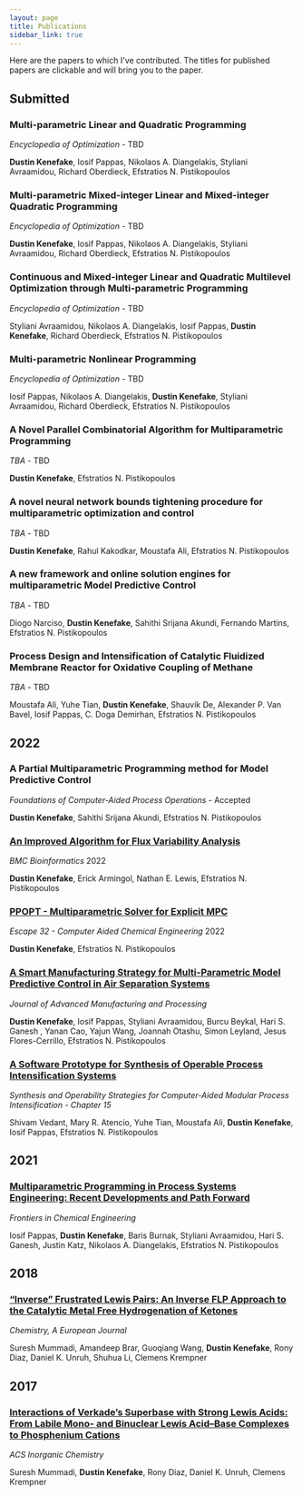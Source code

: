 ```yaml
---
layout: page
title: Publications
sidebar_link: true
---
```


Here are the papers to which I've contributed. The titles for published papers are clickable and will bring you to the paper.

## Submitted

### Multi-parametric Linear and Quadratic Programming

*Encyclopedia of Optimization* - TBD

**Dustin Kenefake**, Iosif Pappas, Nikolaos A. Diangelakis, Styliani Avraamidou, Richard Oberdieck, Efstratios N. Pistikopoulos

### Multi-parametric Mixed-integer Linear and Mixed-integer Quadratic Programming

*Encyclopedia of Optimization* - TBD

**Dustin Kenefake**, Iosif Pappas, Nikolaos A. Diangelakis, Styliani Avraamidou, Richard Oberdieck, Efstratios N. Pistikopoulos

### Continuous and Mixed-integer Linear and Quadratic Multilevel Optimization through Multi-parametric Programming

*Encyclopedia of Optimization* - TBD

Styliani Avraamidou,  Nikolaos A. Diangelakis, Iosif Pappas, **Dustin Kenefake**, Richard Oberdieck, Efstratios N. Pistikopoulos

### Multi-parametric Nonlinear Programming

*Encyclopedia of Optimization* - TBD

Iosif Pappas,  Nikolaos A. Diangelakis, **Dustin Kenefake**, Styliani Avraamidou, Richard Oberdieck, Efstratios N. Pistikopoulos


### A Novel Parallel Combinatorial Algorithm for Multiparametric Programming

*TBA* - TBD

**Dustin Kenefake**, Efstratios N. Pistikopoulos

### A novel neural network bounds tightening procedure for multiparametric optimization and control

*TBA* - TBD

**Dustin Kenefake**, Rahul Kakodkar, Moustafa Ali, Efstratios N. Pistikopoulos

### A new framework and online solution engines for multiparametric Model Predictive Control

*TBA* - TBD

Diogo Narciso, **Dustin Kenefake**, Sahithi Srijana Akundi, Fernando Martins, Efstratios N. Pistikopoulos

### Process Design and Intensification of Catalytic Fluidized Membrane Reactor for Oxidative Coupling of Methane

*TBA* - TBD

Moustafa Ali, Yuhe Tian, **Dustin Kenefake**, Shauvik De, Alexander P. Van Bavel, Iosif Pappas, C. Doga Demirhan, Efstratios N. Pistikopoulos

## 2022

### A Partial Multiparametric Programming method for Model Predictive Control

*Foundations of Computer-Aided Process Operations* - Accepted

**Dustin Kenefake**, Sahithi Srijana Akundi, Efstratios N. Pistikopoulos

### [An Improved Algorithm for Flux Variability Analysis](https://bmcbioinformatics.biomedcentral.com/articles/10.1186/s12859-022-05089-9)

*BMC Bioinformatics* 2022

**Dustin Kenefake**, Erick Armingol, Nathan E. Lewis, Efstratios N. Pistikopoulos

### [PPOPT - Multiparametric Solver for Explicit MPC](https://www.sciencedirect.com/science/article/abs/pii/B9780323958790502137?via%3Dihub)

*Escape 32 - Computer Aided Chemical Engineering* 2022

**Dustin Kenefake**, Efstratios N. Pistikopoulos


### [A Smart Manufacturing Strategy for Multi-Parametric Model Predictive Control in Air Separation Systems](https://aiche.onlinelibrary.wiley.com/doi/abs/10.1002/amp2.10120)

*Journal of Advanced Manufacturing and Processing*

**Dustin Kenefake**, Iosif Pappas, Styliani Avraamidou, Burcu Beykal, Hari S. Ganesh , Yanan Cao, Yajun Wang, Joannah Otashu, Simon Leyland, Jesus Flores-Cerrillo, Efstratios N. Pistikopoulos

### [A Software Prototype for Synthesis of Operable Process Intensification Systems](https://www.elsevier.com/books/synthesis-and-operability-strategies-for-computer-aided-modular-process-intensification/n-pistikopoulos/978-0-323-85587-7)
*Synthesis and Operability Strategies for Computer-Aided Modular Process Intensification - Chapter 15*

Shivam Vedant, Mary R. Atencio, Yuhe Tian, Moustafa Ali, **Dustin Kenefake**, Iosif Pappas, Efstratios N. Pistikopoulos


## 2021

### [Multiparametric Programming in Process Systems Engineering: Recent Developments and Path Forward](https://doi.org/10.3389/fceng.2020.620168) 

*Frontiers in Chemical Engineering*

Iosif Pappas, **Dustin Kenefake**, Baris Burnak, Styliani Avraamidou, Hari S. Ganesh, Justin Katz, Nikolaos A. Diangelakis, Efstratios N. Pistikopoulos


## 2018
### [“Inverse” Frustrated Lewis Pairs: An Inverse FLP Approach to the Catalytic Metal Free Hydrogenation of Ketones](https://doi.org/10.1002/chem.201804370)

*Chemistry, A European Journal*

Suresh Mummadi, Amandeep Brar, Guoqiang Wang, **Dustin Kenefake**, Rony Diaz, Daniel K. Unruh, Shuhua Li, Clemens Krempner

## 2017
### [Interactions of Verkade’s Superbase with Strong Lewis Acids: From Labile Mono- and Binuclear Lewis Acid–Base Complexes to Phosphenium Cations](https://doi.org/10.1021/acs.inorgchem.7b01719)

*ACS Inorganic Chemistry*

Suresh Mummadi, **Dustin Kenefake**, Rony Diaz, Daniel K. Unruh, Clemens Krempner
